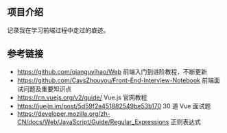 ## 项目介绍

记录我在学习前端过程中走过的痕迹。

## 参考链接

- https://github.com/qianguyihao/Web 前端入门到进阶教程，不断更新
- https://github.com/CavsZhouyou/Front-End-Interview-Notebook 前端面试问题及重要知识点
- https://cn.vuejs.org/v2/guide/ Vue.js 官网教程
- https://juejin.im/post/5d59f2a451882549be53b170 30 道 Vue 面试题
- https://developer.mozilla.org/zh-CN/docs/Web/JavaScript/Guide/Regular_Expressions 正则表达式
